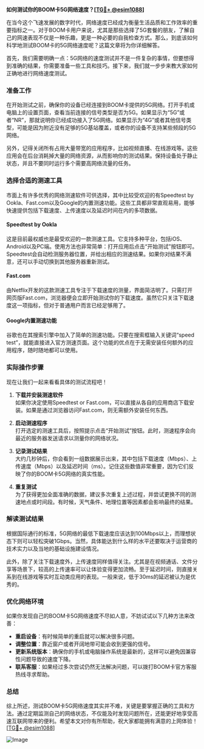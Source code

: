**如何测试你的BOOM卡5G网络速度？[[TG💪+ @esim1088](https://t.me/s/esim1088)]**

在当今这个飞速发展的数字时代，网络速度已经成为衡量生活品质和工作效率的重要指标之一。对于BOOM卡用户来说，尤其是那些选择了5G套餐的朋友，了解自己的网速表现不仅是一种乐趣，更是一种必要的自我检查方式。那么，到底该如何科学地测试BOOM卡的5G网络速度呢？这篇文章将为你详细解答。

首先，我们需要明确一点：5G网络的速度测试并不是一件复杂的事情，但要想得到准确的结果，你需要准备一些工具和技巧。接下来，我们就一步步来教大家如何正确地进行网络速度测试。

### **准备工作**

在开始测试之前，确保你的设备已经连接到BOOM卡提供的5G网络。打开手机或电脑上的设置页面，查看当前连接的信号类型是否为5G。如果显示为“5G”或者“NR”，那就说明你已经成功接入了5G网络。如果显示为“4G”或者其他信号类型，可能是因为附近没有足够的5G基站覆盖，或者你的设备不支持某些频段的5G网络。

另外，记得关闭所有占用大量带宽的应用程序，比如视频直播、在线游戏等。这些应用会在后台消耗掉大量的网络资源，从而影响你的测试结果。保持设备处于静止状态，并且不要同时运行多个需要高网络流量的任务。

### **选择合适的测速工具**

市面上有许多优秀的网络测速软件可供选择，其中比较受欢迎的有Speedtest by Ookla、Fast.com以及Google的内置测速功能。这些工具都非常直观易用，能够快速提供包括下载速度、上传速度以及延迟时间在内的多项数据。

#### **Speedtest by Ookla**
这是目前最权威也是最受欢迎的一款测速工具。它支持多种平台，包括iOS、Android以及PC端。使用方法也非常简单：打开应用后点击“开始测试”按钮即可。Speedtest会自动检测服务器位置，并给出相应的测速结果。如果你对结果不满意，还可以手动切换到其他服务器重新测试。

#### **Fast.com**
由Netflix开发的这款测速工具专注于下载速度的测量，界面简洁明了。只需打开网页版Fast.com，浏览器便会立即开始测试你的下载速度。虽然它只关注下载速度这一项指标，但对于普通用户而言已经足够用了。

#### **Google内置测速功能**
谷歌也在其搜索引擎中加入了简单的测速功能。只要在搜索框输入关键词“speed test”，就能直接进入官方测速页面。这个功能的优点在于无需安装任何额外的应用程序，随时随地都可以使用。

### **实际操作步骤**

现在让我们一起来看看具体的测试流程吧！

1. **下载并安装测速软件**  
   如果你决定使用Speedtest or Fast.com，可以直接从各自的应用商店下载安装。如果是通过浏览器访问Fast.com，则无需额外安装任何东西。

2. **启动测速程序**  
   打开选定的测速工具后，按照提示点击“开始测试”按钮。此时，测速程序会向最近的服务器发送请求以测量你的网络状况。

3. **记录测试结果**  
   大约几秒钟后，你会看到一组数据展示出来，其中包括下载速度（Mbps）、上传速度（Mbps）以及延迟时间（ms）。记住这些数值非常重要，因为它们反映了你的BOOM卡5G网络的真实性能。

4. **重复测试**  
   为了获得更加全面准确的数据，建议多次重复上述过程，并尝试更换不同的测速地点或时间段。有时候，天气条件、地理位置等因素都会影响最终的结果。

### **解读测试结果**

根据国际通行的标准，5G网络的最低下载速度应该达到100Mbps以上，而理想状态下则可以轻松突破1Gbps。当然，具体能达到什么样的水平还要取决于运营商的技术实力以及当地的基础设施建设情况。

此外，除了关注下载速度外，上传速度同样值得关注。尤其是在视频通话、文件分享等场景下，较高的上传速率可以让体验变得更加流畅。至于延迟时间，则直接关系到在线游戏等实时互动类应用的表现。一般来说，低于30ms的延迟被认为是优秀的。

### **优化网络环境**

如果你发现自己的BOOM卡5G网络速度不尽如人意，不妨试试以下几种方法来改善：

- **重启设备**：有时候简单的重启就可以解决很多问题。
- **调整位置**：靠近窗户或者开阔地带可能会收到更强的信号。
- **更新系统版本**：确保你的手机或电脑操作系统是最新的，这样可以避免因兼容性问题导致的速度下降。
- **联系客服**：如果经过多次尝试仍然无法解决问题，可以拨打BOOM卡官方客服热线寻求帮助。

### **总结**

综上所述，测试BOOM卡5G网络速度其实并不难，关键是要掌握正确的工具和方法。通过定期监测自己的网络状态，不仅能及时发现问题所在，还能更好地享受高速互联网带来的便利。希望本文对你有所帮助，祝大家都能拥有满意的上网体验！[[TG💪+ @esim1088](https://t.me/s/esim1088)]  

![Image](https://i.postimg.cc/4NQfJmqS/Snipaste-2025-05-13-00-14-12.png)